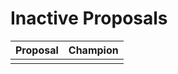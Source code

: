 # Inactive Proposals

| Proposal                                                             | Champion |
|----------------------------------------------------------------------|----------|
|                                                                      |          |
